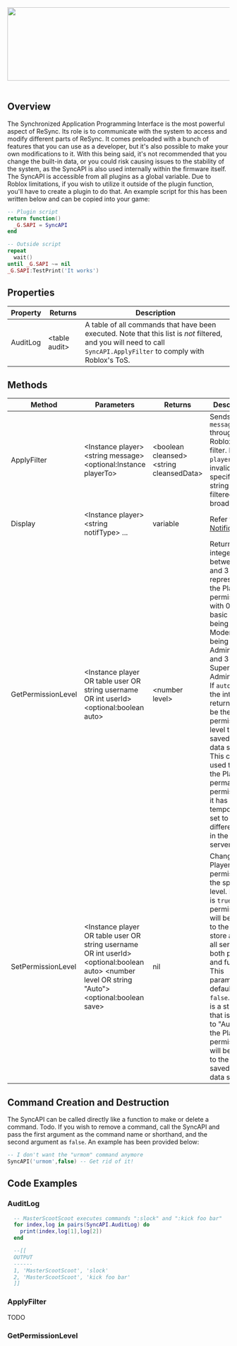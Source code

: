 <div align=center><img src="https://github.com/user-attachments/assets/a41fc94c-e0b8-4ec4-96ff-71bb634fac93" height="166" width="589"></div><br>

## Overview
The Synchronized Application Programming Interface is the most powerful aspect of ReSync. Its role is to communicate with the system to access and modify different parts of ReSync. It comes preloaded with a bunch of features that you can use as a developer, but it's also possible to make your own modifications to it. With this being said, it's not recommended that you change the built-in data, or you could risk causing issues to the stability of the system, as the SyncAPI is also used internally within the firmware itself. The SyncAPI is accessible from all plugins as a global variable. Due to Roblox limitations, if you wish to utilize it outside of the plugin function, you'll have to create a plugin to do that. An example script for this has been written below and can be copied into your game:
```lua
-- Plugin script
return function()
  _G.SAPI = SyncAPI
end
```
```lua
-- Outside script
repeat
  wait()
until _G.SAPI ~= nil
_G.SAPI:TestPrint('It works')
```

## Properties
| Property | Returns | Description |
| -------- | ------- | ----------- |
| AuditLog | \<table audit> | A table of all commands that have been executed. Note that this list is *not* filtered, and you will need to call ``SyncAPI.ApplyFilter`` to comply with Roblox's ToS.

## Methods
| Method             | Parameters                                                                                                                                          | Returns                                    | Description
| ------------------ | --------------------------------------------------------------------------------------------------------------------------------------------------- | ------------------------------------------ | -----------
| ApplyFilter        | \<Instance player> \<string message> \<optional:Instance playerTo>                                                                                  | \<boolean cleansed> \<string cleansedData> | Sends ``message`` through Roblox's chat filter. If ``playerTo`` is invalid or not specified, the string will be filtered for broadcast.
| Display            | \<Instance player> \<string notifType> ...                                                                                                          | variable                                   | Refer to <a href="./Notifications.md">Notifications</a>.
| GetPermissionLevel | \<Instance player OR table user OR string username OR int userId> \<optional:boolean auto>                                                          | \<number level>                            | Returns an integer between 0 and 3 representing the Player's permission, with 0 being basic user, 1 being Moderator, 2 being Administrator, and 3 as Super Administrator. If ``auto`` is ``true``, the int returned will be the permission level that is saved in the data store. This can be used to get the Player's permanent permission if it has been temporarily set to a different level in the current server.
| SetPermissionLevel | \<Instance player OR table user OR string username OR int userId> \<optional:boolean auto> \<number level OR string "Auto"> \<optional:boolean save> | nil                                       | Changes the Player's permission to the specified level. If ``save`` is ``true``, their permission will be saved to the data store across all servers both present and future. This parameter defaults to ``false``. If ``level`` is a string that is equal to "Auto" then the Player's permission will be reset to the level saved in the data store.

## Command Creation and Destruction
The SyncAPI can be called directly like a function to make or delete a command. Todo. If you wish to remove a command, call the SyncAPI and pass the first argument as the command name or shorthand, and the second argument as ``false``. An example has been provided below:
```lua
-- I don't want the "urmom" command anymore
SyncAPI('urmom',false) -- Get rid of it!
```

## Code Examples
### AuditLog

```lua
  -- MasterScootScoot executes commands ":slock" and ":kick foo bar"
  for index,log in pairs(SyncAPI.AuditLog) do
    print(index,log[1],log[2])
  end

  --[[
  OUTPUT
  ------
  1, 'MasterScootScoot', 'slock'
  2, 'MasterScootScoot', 'kick foo bar'
  ]]
```

### ApplyFilter
TODO

### GetPermissionLevel
